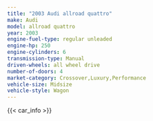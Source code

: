 ```yaml
---
title: "2003 Audi allroad quattro"
make: Audi
model: allroad quattro
year: 2003
engine-fuel-type: regular unleaded
engine-hp: 250
engine-cylinders: 6
transmission-type: Manual
driven-wheels: all wheel drive
number-of-doors: 4
market-category: Crossover,Luxury,Performance
vehicle-size: Midsize
vehicle-style: Wagon
---
```


{{< car_info >}}
